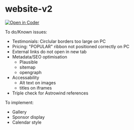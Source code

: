 # website-v2

[![Open in Coder](https://code.artifactory.org.au/open-in-coder.svg)](https://code.artifactory.org.au/templates/vscode/workspace?param.Repository=https://github.com/perth-Artifactory/website&param.Pre-installed%20extensions=%5B%22Markdown%22%2C%22Astro%22%2C%22afweb%22%5D&name=website)

To do/Known issues:
- Testimonials: Circlular borders too large on PC
- Pricing: "POPULAR" ribbon not positioned correctly on PC
- External links do not open in new tab
- Metadata/SEO optimisation
  - Plausible
  - sitemap
  - opengraph
- Accessability
  - Alt text on images
  - titles on iframes
- Triple check for Astrowind references

To implement:
- Gallery
- Sponsor display
- Calendar style 
